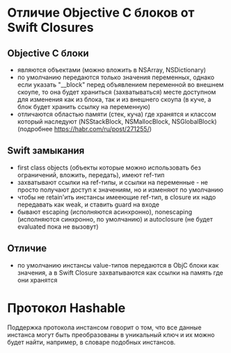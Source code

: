 # Отличие Objective C блоков от Swift Closures

## Objective C блоки
- являются объектами (можно вложить в NSArray, NSDictionary)
- по умолчанию передаются только значения переменных, однако если указать "\_\_block" перед объявлением переменной во внешнем скоупе, то она будет храниться (захватываться) месте доступном для изменения как из блока, так и из внешнего скоупа (в куче, а блок будет хранить ссылку на переменную)
- отличаются областью памяти (стек, куча) где хранятся и классом который наследуют (NSStackBlock, NSMallocBlock, NSGlobalBlock) (подробнее https://habr.com/ru/post/271255/)

## Swift замыкания
- first class objects (объекты которые можно использовать без ограничений, вложить, передать), имеют ref-тип
- захватывают ссылки на ref-типы, и ссылки на переменные - не просто получают доступ к значениям, но и изменяют по умолчанию
- чтобы не retain'ить инстансы имееющие ref-тип, в closure их надо передавать как weak, и ставить guard на входе
- бывают escaping (исполняются асинхронно), nonescaping (исполняются синхронно, по умолчанию) и autoclosure (не будет evaluated пока не вызовут)

## Отличие
- по умолчанию инстансы value-типов передаются в ObjC блоки как значения, а в Swift Closure захватываются как ссылки на память где они хранятся


# Протокол Hashable
Поддержка протокола инстансом говорит о том, что все данные инстанса могут быть преобразованы в уникальный ключ и их можно будет найти, например, в словаре подобных инстансов.